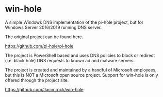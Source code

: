 # win-hole
A simple Windows DNS implementation of the pi-hole project, but for Windows Server 2016/2019 running DNS server. 

The original project can be found here.

https://github.com/pi-hole/pi-hole

The project is PowerShell based and uses DNS policies to block or redirect (i.e. black hole) DNS requests to known ad and malware servers.

The project is created and maintained by a handful of Microsoft employees, but this is NOT a Microsoft open source project. Support for 
win-hole is only offered through the project site.

https://github.com/Jammrock/win-hole
